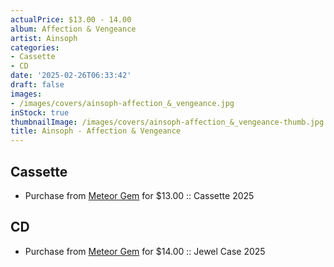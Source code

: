 ```yaml
---
actualPrice: $13.00 - 14.00
album: Affection & Vengeance
artist: Ainsoph
categories:
- Cassette
- CD
date: '2025-02-26T06:33:42'
draft: false
images:
- /images/covers/ainsoph-affection_&_vengeance.jpg
inStock: true
thumbnailImage: /images/covers/ainsoph-affection_&_vengeance-thumb.jpg
title: Ainsoph - Affection & Vengeance
---
```


## Cassette
* Purchase from [Meteor Gem](https://meteor-gem.com/products/ainsoph-affection-vengeance-cassette) for $13.00 :: Cassette 2025
## CD
* Purchase from [Meteor Gem](https://meteor-gem.com/products/ainsoph-affection-vengeance-cd) for $14.00 :: Jewel Case 2025
